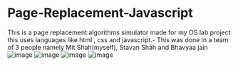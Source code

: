 # Page-Replacement-Javascript
This is a page replacement algorithms simulator made for my OS lab project this uses languages like html , css and javascript.- This was done in a team of 3 people namely Mit Shah(myself), Stavan Shah and Bhavyaa jain
![image](https://user-images.githubusercontent.com/94912096/196684975-fd082f5d-2e11-4f89-840d-fa592bd6f272.png)
![image](https://user-images.githubusercontent.com/94912096/196685075-2d2403ba-a516-4c72-937e-545b07e20256.png)
![image](https://user-images.githubusercontent.com/94912096/196685120-656ab073-7a84-4e75-b32d-485754dae30d.png)
![image](https://user-images.githubusercontent.com/94912096/196685183-1bd437ad-b77a-4b6a-83af-24d810159087.png)
